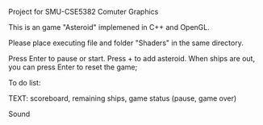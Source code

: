 Project for SMU-CSE5382 Comuter Graphics

This is an game "Asteroid" implemened in C++ and OpenGL.

Please place executing file and folder "Shaders" in the same directory.

Press Enter to pause or start. Press + to add asteroid. When ships are out, you can press Enter to reset the game;

To do list:

TEXT: scoreboard, remaining ships, game status (pause, game over)

Sound
